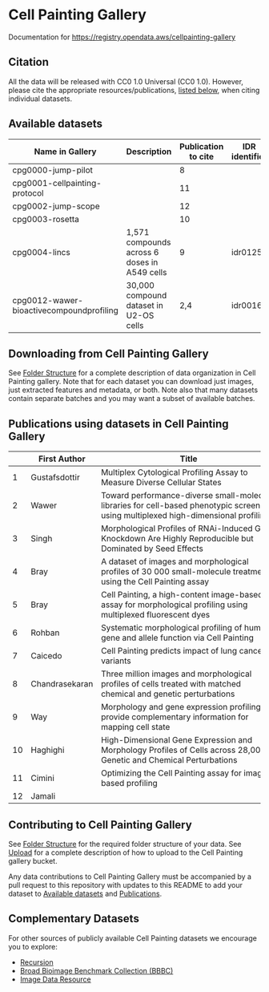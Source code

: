 # Cell Painting Gallery

Documentation for https://registry.opendata.aws/cellpainting-gallery

## Citation

All the data will be released with CC0 1.0 Universal (CC0 1.0).
However, please cite the appropriate resources/publications, [listed below](#available-datasets), when citing individual datasets.

## Available datasets

| Name in Gallery                          | Description                                  | Publication to cite | IDR identifier |
| ---------------------------------------- | -------------------------------------------- | ------------------- | -------------- |
| cpg0000-jump-pilot |  | 8 |  |
| cpg0001-cellpainting-protocol |  | 11 |  |
| cpg0002-jump-scope  |  | 12 |                |
| cpg0003-rosetta                          |                                              | 10                  |                |
| cpg0004-lincs                            | 1,571 compounds across 6 doses in A549 cells | 9                   | idr0125        |
| cpg0012-wawer-bioactivecompoundprofiling | 30,000 compound dataset in U2-OS cells       | 2,4                 | idr0016        |

## Downloading from Cell Painting Gallery

See [Folder Structure](folder_structure.md) for a complete description of data organization in Cell Painting gallery.
Note that for each dataset you can download just images, just extracted features and metadata, or both.
Note also that many datasets contain separate batches and you may want a subset of available batches.

## Publications using datasets in Cell Painting Gallery

|     | First Author   | <div style="width:350px">Title</div>                                                                                                 | Year | <div style="width:150px">Publication URL</div> | Dataset Name in Gallery                  |
| --- | -------------- | ------------------------------------------------------------------------------------------------------------------------------------ | ---- | ---------------------------------------------- | ---------------------------------------- |
| 1   | Gustafsdottir  | Multiplex Cytological Profiling Assay to Measure Diverse Cellular States                                                             | 2013 | https://doi.org/10.1371/journal.pone.0080999   |                                          |
| 2   | Wawer          | Toward performance-diverse small-molecule libraries for cell-based phenotypic screening using multiplexed high-dimensional profiling | 2014 | https://doi.org/10.1073/pnas.1410933111        | cpg0012-wawer-bioactivecompoundprofiling |
| 3   | Singh          | Morphological Profiles of RNAi-Induced Gene Knockdown Are Highly Reproducible but Dominated by Seed Effects                          | 2015 | https://doi.org/10.1371/journal.pone.0131370   |                                          |
| 4   | Bray           | A dataset of images and morphological profiles of 30 000 small-molecule treatments using the Cell Painting assay                     | 2017 | https://doi.org/10.1093/gigascience/giw014     | cpg0012-wawer-bioactivecompoundprofiling |
| 5   | Bray           | Cell Painting, a high-content image-based assay for morphological profiling using multiplexed fluorescent dyes                       | 2016 | https://doi.org/10.1038/nprot.2016.105         |                                          |
| 6   | Rohban         | Systematic morphological profiling of human gene and allele function via Cell Painting                                               | 2017 | https://doi.org/10.7554/eLife.24060            |                                          |
| 7   | Caicedo        | Cell Painting predicts impact of lung cancer variants                                                                                | 2022 | https://doi.org/10.1091/mbc.E21-11-0538        |                                          |
| 8   | Chandrasekaran | Three million images and morphological profiles of cells treated with matched chemical and genetic perturbations                     | 2022 | https://doi.org/10.1101/2022.01.05.475090      | cpg0000-jump-pilot |
| 9   | Way            | Morphology and gene expression profiling provide complementary information for mapping cell state                                    | 2022 | https://doi.org/10.1101/2021.10.21.465335      | cpg0004-lincs                            |
| 10  | Haghighi       | High-Dimensional Gene Expression and Morphology Profiles of Cells across 28,000 Genetic and Chemical Perturbations                   | 2022 | https://doi.org/10.1101/2021.09.08.459417      | cpg0003-rosetta                          |
| 11  | Cimini         | Optimizing the Cell Painting assay for image-based profiling | 2022 | In Preparation | cpg0001-cellpainting-protocol |
| 12  | Jamali         |  | 2022 | In Preparation | cpg0002-jump-scope |

## Contributing to Cell Painting Gallery

See [Folder Structure](folder_structure.md) for the required folder structure of your data.
See [Upload](upload.md) for a complete description of how to upload to the Cell Painting gallery bucket.

Any data contributions to Cell Painting Gallery must be accompanied by a pull request to this repository with updates to this README to add your dataset to [Available datasets](#available-datasets) and [Publications](#publications-using-datasets-in-cellpainting-gallery).

## Complementary Datasets

For other sources of publicly available Cell Painting datasets we encourage you to explore:
- [Recursion](https://www.rxrx.ai)
- [Broad Bioimage Benchmark Collection (BBBC)](https://bbbc.broadinstitute.org)
- [Image Data Resource](https://idr.openmicroscopy.org)
